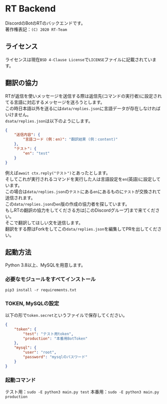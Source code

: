 # RT Backend
DiscordのBotのRTのバックエンドです。  
著作権表記：`(C) 2020 RT-Team`

## ライセンス
ライセンスは現在`BSD 4-Clause License`で`LICENSE`ファイルに記載されています。  

## 翻訳の協力
RTが返信を使いメッセージを送信する際は返信先(コマンドの実行者)に設定されてる言語に対応するメッセージを送ろうとします。  
この時日本語以外を送るには`data/replies.json`に言語データが存在しなければいけません。  
`dsata/replies.json`は以下のようにします。  
```json
{
    "送信内容": {
        "言語コード (例：en)": "翻訳結果 (例：content)"
    },
    "テスト": {
        "en": "test"
    }
}
```
例えば`await ctx.reply("テスト")`とあったとします。  
そしてこれが実行されるコマンドを実行した人は言語設定を`en`(英語)に設定しています。  
この場合は`data/replies.json`の`テスト`にある`en`にあるものに`テスト`が交換されて送信されます。  
この`data/replies.json`の`en`版の作成の協力者を探しています。  
もしRTの翻訳の協力をしてくださる方は[このDiscordグループ]まで来てください。  
そこで翻訳してほしい文を送信します。  
翻訳をする際はForkをしてこの`data/replies.json`を編集してPRを出してください。

## 起動方法
Python 3.8以上、MySQLを用意します。
### 必要なモジュールをすべてインストール
`pip3 install -r requirements.txt`
### TOKEN, MySQLの設定
以下の形で`token.secret`というファイルで保存してください。
```json
{
    "token": {
        "test": "テスト用token",
	    "production": "本番用BotToken"
    },
    "mysql": {
        "user": "root",
    	"password": "mysqlのパスワード"
    }
}
```
### 起動コマンド
テスト用：`sudo -E python3 main.py test`
本番用：`sudo -E python3 main.py production`
